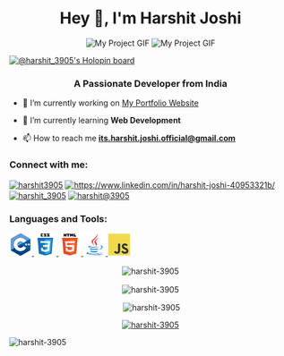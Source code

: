 <h1 align="center">Hey 👋, I'm Harshit Joshi</h1>



<p align="center"><img src="https://media.giphy.com/media/f3iwJFOVOwuy7K6FFw/giphy.gif" alt="My Project GIF" width="500" height="300">
<img src="https://media.giphy.com/media/VTtANKl0beDFQRLDTh/giphy.gif" alt="My Project GIF" width=250" height="300"></p>

[![@harshit_3905's Holopin board](https://holopin.me/harshit_3905)](https://holopin.io/@harshit_3905)

<h3 align="center">A Passionate Developer from India</h3>



- 🔭 I’m currently working on [My Portfolio Website](https://github.com/Harshit-3905/Portfolio_Website)

- 🌱 I’m currently learning **Web Development**

- 📫 How to reach me **its.harshit.joshi.official@gmail.com**


<h3 align="left">Connect with me:</h3>
<p align="left">
<a href="https://twitter.com/harshit3905" target="blank"><img align="center" src="https://raw.githubusercontent.com/rahuldkjain/github-profile-readme-generator/master/src/images/icons/Social/twitter.svg" alt="harshit3905" height="30" width="40" /></a>
<a href="https://linkedin.com/in/https://www.linkedin.com/in/harshit-joshi-40953321b/" target="blank"><img align="center" src="https://raw.githubusercontent.com/rahuldkjain/github-profile-readme-generator/master/src/images/icons/Social/linked-in-alt.svg" alt="https://www.linkedin.com/in/harshit-joshi-40953321b/" height="30" width="40" /></a>
<a href="https://www.codechef.com/users/harshit_3905" target="blank"><img align="center" src="https://cdn.jsdelivr.net/npm/simple-icons@3.1.0/icons/codechef.svg" alt="harshit_3905" height="30" width="40" /></a>
<a href="https://codeforces.com/profile/harshit@3905" target="blank"><img align="center" src="https://raw.githubusercontent.com/rahuldkjain/github-profile-readme-generator/master/src/images/icons/Social/codeforces.svg" alt="harshit@3905" height="30" width="40" /></a>
</p>

<h3 align="left">Languages and Tools:</h3>
<p align="left"> <a href="https://www.w3schools.com/cpp/" target="_blank" rel="noreferrer"> <img src="https://raw.githubusercontent.com/devicons/devicon/master/icons/cplusplus/cplusplus-original.svg" alt="cplusplus" width="40" height="40"/> </a> <a href="https://www.w3schools.com/css/" target="_blank" rel="noreferrer"> <img src="https://raw.githubusercontent.com/devicons/devicon/master/icons/css3/css3-original-wordmark.svg" alt="css3" width="40" height="40"/> </a> <a href="https://www.w3.org/html/" target="_blank" rel="noreferrer"> <img src="https://raw.githubusercontent.com/devicons/devicon/master/icons/html5/html5-original-wordmark.svg" alt="html5" width="40" height="40"/> </a> <a href="https://www.java.com" target="_blank" rel="noreferrer"> <img src="https://raw.githubusercontent.com/devicons/devicon/master/icons/java/java-original.svg" alt="java" width="40" height="40"/> </a> <a href="https://developer.mozilla.org/en-US/docs/Web/JavaScript" target="_blank" rel="noreferrer"> <img src="https://raw.githubusercontent.com/devicons/devicon/master/icons/javascript/javascript-original.svg" alt="javascript" width="40" height="40"/> </a> </p>

<p align="center"><img align="center" src="https://github-readme-stats.vercel.app/api/top-langs?username=harshit-3905&show_icons=true&locale=en&layout=compact" alt="harshit-3905" /></p>
<p align="center"><img align="center" src="https://github-readme-streak-stats.herokuapp.com/?user=harshit-3905&" alt="harshit-3905" /></p>

<p align="center">&nbsp;<img align="center" src="https://github-readme-stats.vercel.app/api?username=harshit-3905&show_icons=true&locale=en" alt="harshit-3905" /></p>

<p align="center"> <a href="https://github.com/ryo-ma/github-profile-trophy"><img src="https://github-profile-trophy.vercel.app/?username=harshit-3905" alt="harshit-3905" /></a> </p>

<p align="left"> <img src="https://komarev.com/ghpvc/?username=harshit-3905&label=Profile%20views&color=0e75b6&style=flat" alt="harshit-3905" /> </p>
